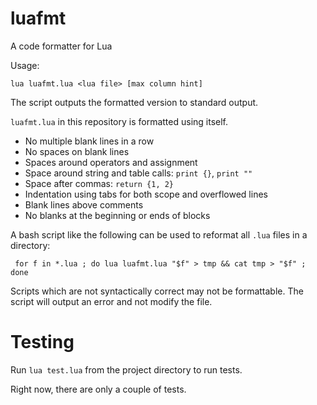# luafmt
A code formatter for Lua

Usage:

    lua luafmt.lua <lua file> [max column hint]

The script outputs the formatted version to standard output.

`luafmt.lua` in this repository is formatted using itself.

* No multiple blank lines in a row
* No spaces on blank lines
* Spaces around operators and assignment
* Space around string and table calls: `print {}`, `print ""`
* Space after commas: `return {1, 2}`
* Indentation using tabs for both scope and overflowed lines
* Blank lines above comments
* No blanks at the beginning or ends of blocks

A bash script like the following can be used to reformat all `.lua` files in a directory:

     for f in *.lua ; do lua luafmt.lua "$f" > tmp && cat tmp > "$f" ; done

Scripts which are not syntactically correct may not be formattable. The script
will output an error and not modify the file.

# Testing

Run `lua test.lua` from the project directory to run tests.

Right now, there are only a couple of tests.
